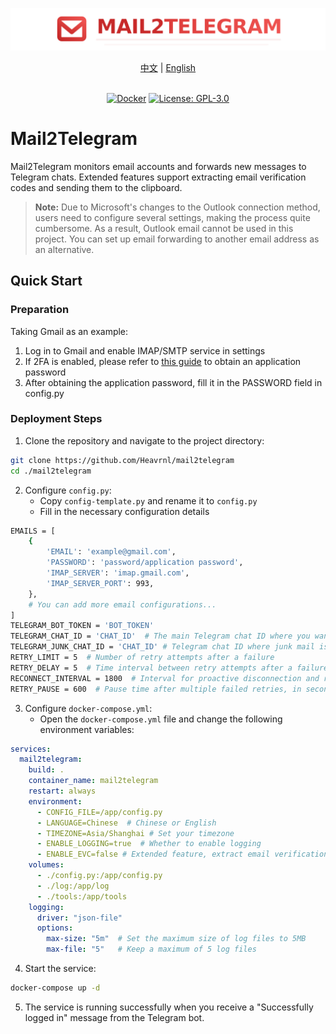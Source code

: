 ![img](../logo/logo-title.png)


<div align="center">
  <a href="../README.md">中文</a> |
  <a href="./README_EN.md">English</a>
</div>
<br>


<div align="center">

[![Docker](https://img.shields.io/badge/-Docker-2496ED?style=flat-square&logo=docker&logoColor=white)][docker-url] [![License: GPL-3.0](https://img.shields.io/badge/License-GPL%203.0-4CAF50?style=flat-square)](https://github.com/Heavrnl/mail2telegram/blob/master/LICENSE) 

[docker-url]: https://hub.docker.com/r/heavrnl/universalforumblock


</div>

# Mail2Telegram

Mail2Telegram monitors email accounts and forwards new messages to Telegram chats. Extended features support extracting email verification codes and sending them to the clipboard.

>**Note:** Due to Microsoft's changes to the Outlook connection method, users need to configure several settings, making the process quite cumbersome. As a result, Outlook email cannot be used in this project. You can set up email forwarding to another email address as an alternative.

## Quick Start

### Preparation

Taking Gmail as an example:
1. Log in to Gmail and enable IMAP/SMTP service in settings
2. If 2FA is enabled, please refer to [this guide](https://support.google.com/accounts/answer/185833?hl=en) to obtain an application password
3. After obtaining the application password, fill it in the PASSWORD field in config.py

### Deployment Steps

1. Clone the repository and navigate to the project directory:

```bash
git clone https://github.com/Heavrnl/mail2telegram
cd ./mail2telegram
```

2. Configure `config.py`:
   - Copy `config-template.py` and rename it to `config.py`
   - Fill in the necessary configuration details

```bash
EMAILS = [
    {
        'EMAIL': 'example@gmail.com',
        'PASSWORD': 'password/application password',
        'IMAP_SERVER': 'imap.gmail.com',
        'IMAP_SERVER_PORT': 993,
    },
    # You can add more email configurations...
]
TELEGRAM_BOT_TOKEN = 'BOT_TOKEN'
TELEGRAM_CHAT_ID = 'CHAT_ID'  # The main Telegram chat ID where you want to forward emails, can be your USER_ID
TELEGRAM_JUNK_CHAT_ID = 'CHAT_ID' # Telegram chat ID where junk mail is sent, can be your USER_ID
RETRY_LIMIT = 5  # Number of retry attempts after a failure
RETRY_DELAY = 5  # Time interval between retry attempts after a failure
RECONNECT_INTERVAL = 1800  # Interval for proactive disconnection and reconnection, in seconds
RETRY_PAUSE = 600  # Pause time after multiple failed retries, in seconds
```

3. Configure `docker-compose.yml`:
   - Open the `docker-compose.yml` file and change the following environment variables:

```yaml
services:
  mail2telegram:
    build: .
    container_name: mail2telegram
    restart: always
    environment:
      - CONFIG_FILE=/app/config.py
      - LANGUAGE=Chinese  # Chinese or English
      - TIMEZONE=Asia/Shanghai # Set your timezone
      - ENABLE_LOGGING=true  # Whether to enable logging
      - ENABLE_EVC=false # Extended feature, extract email verification code and send to clipboard, use with Jeric-X/SyncClipboard, configure in tools/send_code.py of the project
    volumes:
      - ./config.py:/app/config.py
      - ./log:/app/log
      - ./tools:/app/tools
    logging:
      driver: "json-file"
      options:
        max-size: "5m"  # Set the maximum size of log files to 5MB
        max-file: "5"   # Keep a maximum of 5 log files
```

4. Start the service:

```bash
docker-compose up -d
```

5. The service is running successfully when you receive a "Successfully logged in" message from the Telegram bot.
